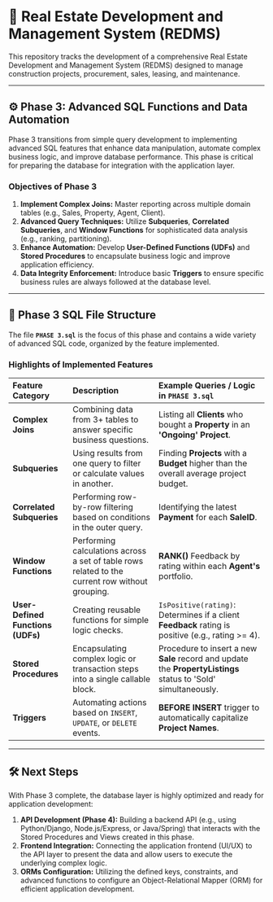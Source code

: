 # 🏡 Real Estate Development and Management System (REDMS)

This repository tracks the development of a comprehensive Real Estate Development and Management System (REDMS) designed to manage construction projects, procurement, sales, leasing, and maintenance.

---

## ⚙️ Phase 3: Advanced SQL Functions and Data Automation

Phase 3 transitions from simple query development to implementing advanced SQL features that enhance data manipulation, automate complex business logic, and improve database performance. This phase is critical for preparing the database for integration with the application layer.

### Objectives of Phase 3
1.  **Implement Complex Joins:** Master reporting across multiple domain tables (e.g., Sales, Property, Agent, Client).
2.  **Advanced Query Techniques:** Utilize **Subqueries**, **Correlated Subqueries**, and **Window Functions** for sophisticated data analysis (e.g., ranking, partitioning).
3.  **Enhance Automation:** Develop **User-Defined Functions (UDFs)** and **Stored Procedures** to encapsulate business logic and improve application efficiency.
4.  **Data Integrity Enforcement:** Introduce basic **Triggers** to ensure specific business rules are always followed at the database level.

---

## 📁 Phase 3 SQL File Structure

The file **`PHASE 3.sql`** is the focus of this phase and contains a wide variety of advanced SQL code, organized by the feature implemented.

### Highlights of Implemented Features

| Feature Category | Description | Example Queries / Logic in `PHASE 3.sql` |
| :--- | :--- | :--- |
| **Complex Joins** | Combining data from 3+ tables to answer specific business questions. | Listing all **Clients** who bought a **Property** in an **'Ongoing' Project**. |
| **Subqueries** | Using results from one query to filter or calculate values in another. | Finding **Projects** with a **Budget** higher than the overall average project budget. |
| **Correlated Subqueries** | Performing row-by-row filtering based on conditions in the outer query. | Identifying the latest **Payment** for each **SaleID**. |
| **Window Functions** | Performing calculations across a set of table rows related to the current row without grouping. | **RANK()** Feedback by rating within each **Agent's** portfolio. |
| **User-Defined Functions (UDFs)** | Creating reusable functions for simple logic checks. | `IsPositive(rating)`: Determines if a client **Feedback** rating is positive (e.g., rating >= 4). |
| **Stored Procedures** | Encapsulating complex logic or transaction steps into a single callable block. | Procedure to insert a new **Sale** record and update the **PropertyListings** status to 'Sold' simultaneously. |
| **Triggers** | Automating actions based on `INSERT`, `UPDATE`, or `DELETE` events. | **BEFORE INSERT** trigger to automatically capitalize **Project Names**. |

---

## 🛠️ Next Steps

With Phase 3 complete, the database layer is highly optimized and ready for application development:

1.  **API Development (Phase 4):** Building a backend API (e.g., using Python/Django, Node.js/Express, or Java/Spring) that interacts with the Stored Procedures and Views created in this phase.
2.  **Frontend Integration:** Connecting the application frontend (UI/UX) to the API layer to present the data and allow users to execute the underlying complex logic.
3.  **ORMs Configuration:** Utilizing the defined keys, constraints, and advanced functions to configure an Object-Relational Mapper (ORM) for efficient application development.

